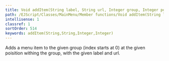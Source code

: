 ```yaml
---
title: Void addItem(String label, String url, Integer group, Integer position)
path: /EJScript/Classes/MainMenu/Member functions/Void addItem(String label, String url, Integer group, Integer position)
intellisense: 1
classref: 1
sortOrder: 514
keywords: addItem(String,String,Integer,Integer)
---
```


Adds a menu item to the given group (index starts at 0) at the given poisition withing the group, with the given label and url.


